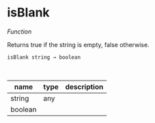 # isBlank

_Function_

Returns true if the string is empty, false otherwise.

<pre><code>isBlank string &rarr; boolean</code></pre>
<br>

| name | type | description |
|------|------|-------------|
|string|any||
|boolean|||


